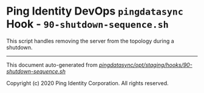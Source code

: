 
# Ping Identity DevOps `pingdatasync` Hook - `90-shutdown-sequence.sh`
 This script handles removing the server from the topology during a shutdown.

---
This document auto-generated from _[pingdatasync/opt/staging/hooks/90-shutdown-sequence.sh](https://github.com/pingidentity/pingidentity-docker-builds/blob/master/pingdatasync/opt/staging/hooks/90-shutdown-sequence.sh)_

Copyright (c) 2020 Ping Identity Corporation. All rights reserved.
